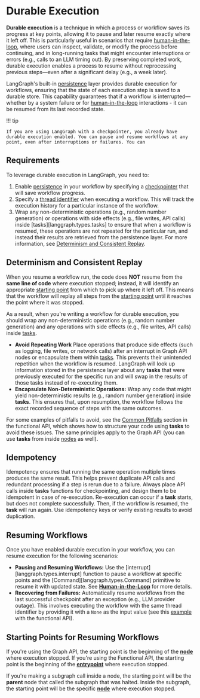 # Durable Execution

**Durable execution** is a technique in which a process or workflow saves its progress at key points, allowing it to pause and later resume exactly where it left off. This is particularly useful in scenarios that require [human-in-the-loop](./human_in_the_loop.md), where users can inspect, validate, or modify the process before continuing, and in long-running tasks that might encounter interruptions or errors (e.g., calls to an LLM timing out). By preserving completed work, durable execution enables a process to resume without reprocessing previous steps—even after a significant delay (e.g., a week later). 

LangGraph's built-in [persistence](./persistence.md) layer provides durable execution for workflows, ensuring that the state of each execution step is saved to a durable store. This capability guarantees that if a workflow is interrupted—whether by a system failure or for [human-in-the-loop](./human_in_the_loop.md) interactions - it can be resumed from its last recorded state.

!!! tip

    If you are using LangGraph with a checkpointer, you already have durable execution enabled. You can pause and resume workflows at any point, even after interruptions or failures. You can 

## Requirements

To leverage durable execution in LangGraph, you need to:

1. Enable [persistence](./persistence.md) in your workflow by specifying a [checkpointer](./persistence.md#checkpointer-libraries) that will save workflow progress.
2. Specify a [thread identifier](./persistence.md#threads) when executing a workflow. This will track the execution history for a particular instance of the workflow.
3. Wrap any non-deterministic operations (e.g., random number generation) or operations with side effects (e.g., file writes, API calls) inside [tasks][langgraph.types.tasks] to ensure that when a workflow is resumed, these operations are not repeated for the particular run, and instead their results are retrieved from the persistence layer. For more information, see [Determinism and Consistent Replay](#determinism-and-consistent-replay).

## Determinism and Consistent Replay

When you resume a workflow run, the code does **NOT** resume from the **same line of code** where execution stopped; instead, it will identify an appropriate [starting point](#starting-points-for-resuming-workflows-advanced) from which to pick up where it left off. This means that the workflow will replay all steps from the [starting point](#starting-points-for-resuming-workflows-advanced) until it reaches the point where it was stopped.

As a result, when you're writing a workflow for durable execution, you should wrap any non-deterministic operations (e.g., random number generation) and any operations with side effects (e.g., file writes, API calls) inside [tasks](./functional_api.md#task).

- **Avoid Repeating Work**  Place operations that produce side effects (such as logging, file writes, or network calls) after an interrupt in Graph API nodes or encapsulate them within [tasks](./functional_api.md#task). This prevents their unintended repetition when the workflow is resumed. LangGraph will look up information stored in the persistence layer about any **tasks** that were previously executed for the specific run and will swap in the results of those tasks instead of re-executing them.
- **Encapsulate Non-Deterministic Operations:**  Wrap any code that might yield non-deterministic results (e.g., random number generation) inside **tasks**. This ensures that, upon resumption, the workflow follows the exact recorded sequence of steps with the same outcomes.

For some examples of pitfalls to avoid, see the [Common Pitfalls](./functional_api.md#common-pitfalls) section in the functional API, which shows
how to structure your code using **tasks** to avoid these issues. The same principles apply to the Graph API (you can use **tasks** from inside [nodes](./low_level.md#nodes) as well).

## Idempotency

Idempotency ensures that running the same operation multiple times produces the same result. This helps prevent duplicate API calls and redundant processing if a step is rerun due to a failure. Always place API calls inside **tasks** functions for checkpointing, and design them to be idempotent in case of re-execution. Re-execution can occur if a **task** starts, but does not complete successfully. Then, if the workflow is resumed, the **task** will run again. Use idempotency keys or verify existing results to avoid duplication.

## Resuming Workflows

Once you have enabled durable execution in your workflow, you can resume execution for the following scenarios:

- **Pausing and Resuming Workflows:** Use the [interrupt][langgraph.types.interrupt] function to pause a workflow at specific points and the [Command][langgraph.types.Command] primitive to resume it with updated state. See [**Human-in-the-Loop**](./human_in_the_loop.md) for more details.
- **Recovering from Failures:** Automatically resume workflows from the last successful checkpoint after an exception (e.g., LLM provider outage). This involves executing the workflow with the same thread identifier by providing it with a `None` as the input value (see this [example](./functional_api.md#resuming-after-an-error) with the functional API).

## Starting Points for Resuming Workflows

If you're using the Graph API, the starting point is the beginning of the [**node**](./low_level.md#nodes) where execution stopped. If you're using the Functional API, the starting point is the beginning of the [**entrypoint**](./functional_api.md#entrypoint) where execution stopped.

If you're making a subgraph call inside a node, the starting point will be the **parent** node that called the subgraph that was halted.
Inside the subgraph, the starting point will be the specific [**node**](./low_level.md#nodes) where execution stopped.

